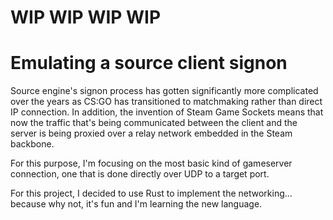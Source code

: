 # WIP WIP WIP WIP

# Emulating a source client signon

Source engine's signon process has gotten significantly more complicated over the years as CS:GO has transitioned to matchmaking rather than direct IP connection. In addition, the invention of Steam Game Sockets means that now the traffic that's being communicated between the client and the server is being proxied over a relay network embedded in the Steam backbone.

For this purpose, I'm focusing on the most basic kind of gameserver connection, one that is done directly over UDP to a target port.

For this project, I decided to use Rust to implement the networking... because why not, it's fun and I'm learning the new language.


